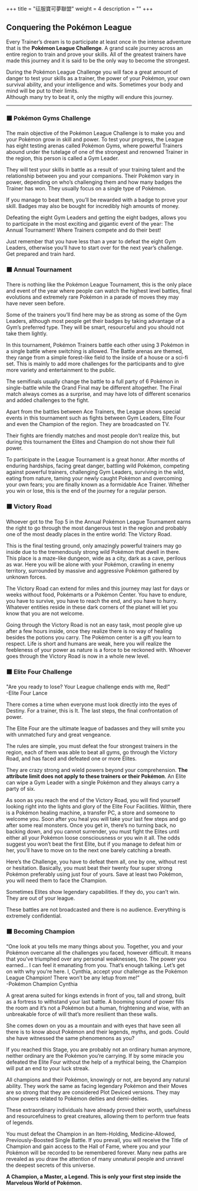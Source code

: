 +++
title = "征服寶可夢聯盟"
weight = 4
description = ""
+++

## Conquering the Pokémon League
Every  Trainer’s  dream  is  to  participate  at  least once  in  the  intense  adventure  that  is  the  **Pokémon  League  Challenge**.  A  grand  scale  journey  across  an  entire  region  to  train  and  prove  your  skills. All  of  the greatest trainers have made this journey and it is said to be the only way to become the strongest.
 
During  the  Pokémon  League  Challenge  you  will  face  a great amount of danger to test your skills as a trainer, the power of your Pokémon, your own survival ability, and your intelligence and wits.
Sometimes your body and mind will be put to their limits.  
Although many try to beat it, only the migthy will endure this journey.


---
### ⬛ Pokémon Gyms Challenge
The main objective of the Pokémon League Challenge is to make you and your Pokémon grow in skill and power. 
To test your progress, the League has eight testing arenas called Pokémon Gyms, where powerful Trainers abound under the tutelage of one of the strongest and renowned Trainer in the region, this person is called a Gym Leader.

They  will  test  your  skills  in  battle  as  a  result  of  your  training  talent  and  the  relationship  between  you  and 
your companions. 
Their  Pokémon  vary  in  power,  depending  on  who’s  challenging them and how many badges the Trainer has won. They usually focus on a single type of Pokémon.
 
If you manage to beat them, you’ll be rewarded with a badge to prove your skill. Badges may also be bought for incredibly high amounts of money.

Defeating  the  eight  Gym  Leaders  and  getting  the eight  badges,  allows  you  to  participate  in  the  most  exciting  and  gigantic  event  of  the  year:  The  Annual  Tournament! Where Trainers compete and do their best!

Just remember that you have less than a year to defeat the  eight  Gym  Leaders,  otherwise  you’ll  have  to  start over  for  the  next  year’s  challenge.  Get  prepared  and train hard.


### ⬛ Annual Tournament
There is nothing like the Pokémon League Tournament, this is the only place and event of the year where people can watch the highest level battles, final evolutions and extremely rare Pokémon in a parade of moves they may have never seen before.

Some of the trainers you’ll find here may be as strong as some of the Gym Leaders, although most people get their badges by taking advantage of a Gym’s preferred type. They will be smart, resourceful and you should not take them lightly.

In this tournament, Pokémon Trainers battle each other using  3  Pokémon  in  a  single  battle  where  switching  is  allowed. The Battle arenas are themed, they range from a simple forest-like field to the inside of a house or a sci-fi set. This is mainly to add more challenges for the participants and to give more variety and entertainment to the public.

The semifinals usually change the battle to a full party  of 6 Pokémon in single-battle while the Grand Final may  be different altogether. The Final match always comes as a surprise, and may have lots of different scenarios and added challenges to the fight.

Apart from the battles between Ace Trainers, the League shows  special  events  in  this  tournament  such  as  fights between Gym Leaders, Elite Four and even the Champion  of the region. They are broadcasted on TV.

Their fights are friendly matches and most people don’t realize this, but during this tournament the Elites and Champion do not show their full power.
 
To participate in the League Tournament is a great honor.
After months of enduring hardships, facing great danger,  battling  wild  Pokémon,  competing  against  powerful  trainers, challenging Gym Leaders, surviving in the wild, eating from nature, taming your newly caught Pokémon  and overcoming your own fears; you are finally known  as a formidable Ace Trainer. Whether  you win  or lose, this is the end of the journey for a regular person.


### ⬛ Victory Road
Whoever got to the Top 5 in the Annual Pokémon League Tournament  earns  the  right  to  go  through  the  most  dangerous  test  in  the  region  and  probably  one  of  the most deadly places in the entire world: The Victory Road.

This is the final testing ground, only amazingly powerful  trainers may go inside due to the tremendously strong wild Pokémon that dwell in there. This place is a maze-like dungeon, wide as a city, dark as a cave, perilous as war. Here you will be alone with your Pokémon, crawling in enemy territory, surrounded by massive and aggressive  Pokémon gathered by unknown forces. 

The Victory Road can extend for miles and this journey may  last  for  days  or  weeks  without  food,  Pokémarts or a Pokémon Center. You have to endure, you have to  survive, you have to reach the end, and you have to hurry. 
Whatever  entities  reside  in  these  dark  corners  of  the  planet will let you know that you are not welcome.

Going through the Victory Road is not an easy task, most people give up after a few hours inside, once they realize  there is no way of healing besides the potions you carry. 
The Pokémon center is a gift you learn to respect.
Life is short and humans are weak, here you will realize the feebleness of your power as nature is a force to be reckoned with.
Whoever goes through the Victory Road is now in a whole new level.


### ⬛ Elite Four Challenge
<div class="quote">
	"Are you ready to lose? Your League challenge ends with me, Red!"
	<div class="author">-Elite Four Lance</div>
</div>

There comes a time when everyone must look directly into the eyes of Destiny. For a trainer, this is It. The last steps, the final confrontation of power. 

The Elite Four are the ultimate league of badasses and they  will  smite  you  with  unmatched  fury  and  great vengeance.

The rules are simple, you must defeat the four strongest trainers in the region, each of them was able to beat all gyms, go through the Victory Road, and has faced and defeated one or more Elites. 

They  are  crazy  strong  and  wield  powers  beyond  your comprehension. 
**The attribute limit does not apply to these trainers or their Pokémon**. An Elite can wipe a Gym Leader with a single Pokémon and they always carry a party of six.

As soon as you reach the end of the Victory Road, you will find yourself looking right into the lights and glory of the Elite Four Facilities. Within, there is a Pokémon healing machine, a transfer PC, a store and someone to welcome you. Soon after you heal you will take your last few steps and go after some real monsters. Once you get in, there’s no turning back, no backing down, and you cannot surrender, you must fight the Elites until either all your Pokémon loose consciousness or you win it all.
The odds suggest you won’t beat the first Elite, but if you manage to defeat him or her, you’ll have to move on to the next one barely catching a breath.

Here’s the Challenge, you have to defeat them all, one by one, without rest or hesitation. Basically, you must beat their twenty four super strong Pokémon preferably  using just four of yours. Save at least two Pokémon, you will need them to face the Champion.

Sometimes Elites show legendary capabilities. If they do, you can’t win. They are out of your league.

These  battles  are  not  broadcasted  and  there  is  no  audience. Everything is extremely confidential.


### ⬛ Becoming Champion
<div class="quote">
	“One  look  at  you  tells  me  many  things  about  you. 
	Together,  you  and  your  Pokémon  overcame  all  the challenges you faced, however difficult. 
	It  means  that  you’ve  triumphed  over  any  personal weaknesses, too. The power you earned... I can feel it emanating from you. 
	That’s enough talking. Let’s get on with why you’re here. I, Cynthia, accept your challenge as the Pokémon League Champion! There won’t be any letup from me!” 
	<div class="author">-Pokémon Champion Cynthia</div>
</div>

A great arena suited for kings extends in front of you, tall and strong, built as a fortress to withstand your last  battle. A booming sound of power fills the room and it’s not a Pokémon but a human, frightening and wise, with an  unbreakable force of will that’s more resilient than these walls.

She comes down on you as a mountain and with eyes that have seen all there is to know about Pokémon and their legends, myths, and gods. Could she have witnessed the same phenomenons as you?

If  you  reached  this  Stage,  you  are  probably  not  an  ordinary  human  anymore,  neither  ordinary  are  the  Pokémon you’re carrying. 
If by some miracle you defeated the Elite Four without the help of a mythical being, the Champion will put an end to your luck streak. 

All  champions  and  their  Pokémon,  knowingly  or  not, are beyond any natural ability. They work the same as  facing legendary Pokémon and their Moves are so strong that they are considered Plot Deviced versions.
They may show powers related to Pokémon deities and demi-deities.  

These  extraordinary  individuals  have  already  proved their  worth,  usefulness  and  resourcefulness  to  great creatures,  allowing  them  to  perform  true  feats  of  legends. 

You  must  defeat  the  Champion  in  an  Item-Holding,  Medicine-Allowed, Previously-Boosted Single Battle. 
If  you  prevail,  you  will  receive  the  Title  of  Champion and gain access to the Hall of Fame, where you and your Pokémon will be recorded to be remembered forever.
Many new paths are revealed as you draw the attention  of  many  unnatural  people  and  unravel  the  deepest  secrets of this universe.

**A Champion, a Master, a Legend. This is only your first step inside the Marvelous World of Pokémon.**
